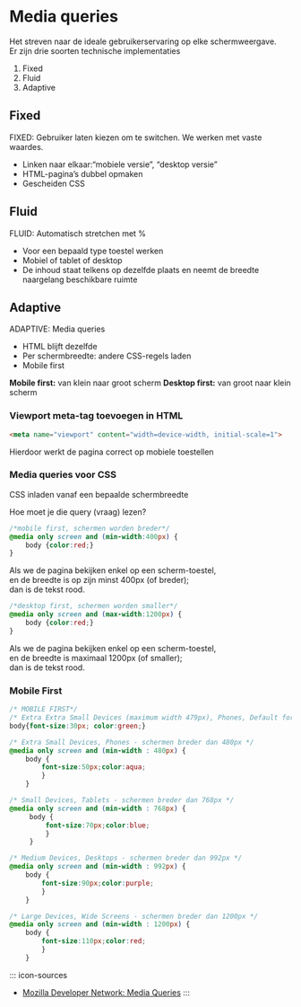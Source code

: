 # Media queries

Het streven naar de ideale gebruikerservaring op elke schermweergave.  
Er zijn drie soorten technische implementaties  

1. Fixed
2. Fluid
3. Adaptive

## Fixed

FIXED: Gebruiker laten kiezen om te switchen. We werken met vaste waardes.

- Linken naar elkaar:“mobiele versie”, “desktop versie”
- HTML-pagina’s dubbel opmaken
- Gescheiden CSS

## Fluid

FLUID: Automatisch stretchen met %

- Voor een bepaald type toestel werken
- Mobiel of tablet of desktop
- De inhoud staat telkens op dezelfde plaats en neemt de breedte naargelang beschikbare ruimte

## Adaptive 

ADAPTIVE: Media queries
- HTML blijft dezelfde
- Per schermbreedte: andere CSS-regels laden
- Mobile first 

**Mobile first:** van klein naar groot scherm
**Desktop first:** van groot naar klein scherm

### Viewport meta-tag toevoegen in HTML

```html
<meta name="viewport" content="width=device-width, initial-scale=1">
```

Hierdoor werkt de pagina correct op mobiele toestellen

### Media queries voor CSS

CSS inladen vanaf een bepaalde schermbreedte

Hoe moet je die query (vraag) lezen?

```css
/*mobile first, schermen worden breder*/
@media only screen and (min-width:400px) {
	body {color:red;}
}
```

Als we de pagina bekijken enkel op een scherm-toestel,  
en de breedte is op zijn minst 400px (of breder);  
dan is de tekst rood.  

```css
/*desktop first, schermen worden smaller*/
@media only screen and (max-width:1200px) {
	body {color:red;}
}
```

Als we de pagina bekijken enkel op een scherm-toestel,  
en de breedte is maximaal 1200px (of smaller);  
dan is de tekst rood.  



### Mobile First

```css
/* MOBILE FIRST*/
/* Extra Extra Small Devices (maximum width 479px), Phones, Default for Mobile-First no Media Query needed – startpositie */ 
body{font-size:30px; color:green;}

/* Extra Small Devices, Phones - schermen breder dan 480px */ 
@media only screen and (min-width : 480px) { 
    body {
        font-size:50px;color:aqua;
        } 
    }

/* Small Devices, Tablets - schermen breder dan 768px */
@media only screen and (min-width : 768px) {
     body {
         font-size:70px;color:blue;
         } 
     }

/* Medium Devices, Desktops - schermen breder dan 992px */
@media only screen and (min-width : 992px) { 
    body {
        font-size:90px;color:purple;
        } 
    }

/* Large Devices, Wide Screens - schermen breder dan 1200px */
@media only screen and (min-width : 1200px) { 
    body {
        font-size:110px;color:red;
        } 
    }

```

::: icon-sources
 - [Mozilla Developer Network: Media Queries](https://developer.mozilla.org/en-US/docs/Web/CSS/Media_Queries)
:::